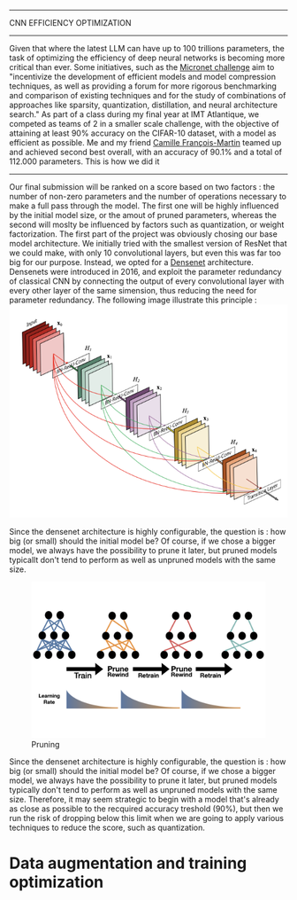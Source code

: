 
---

<p class="titletext">CNN EFFICIENCY OPTIMIZATION</p>

---

<p class="articletext">Given that where the latest LLM can have up to 100 trillions parameters, the task of optimizing the efficiency of deep neural networks is becoming more critical than ever. Some initiatives, such as the <a href="https://micronet-challenge.github.io/" class="linkedinlink">Micronet challenge</a> aim to "incentivize the development of efficient models and model compression techniques, as well as providing a forum for more rigorous benchmarking and comparison of existing techniques and for the study of combinations of approaches like sparsity, quantization, distillation, and neural architecture search." As part of a class during my final year at IMT Atlantique, we competed as teams of 2 in a smaller scale challenge, with the objective of attaining at least 90% accuracy on the CIFAR-10 dataset, with a model as efficient as possible. Me and my friend  <a href="https://www.linkedin.com/in/camillefrancoismartin/" class="linkedinlink">Camille François-Martin</a> teamed up and achieved second best overall, with an accuracy of 90.1% and a total of 112.000 parameters. This is how we did it</p>

---

<p class="articletext">Our final submission will be ranked on a score based on two factors : the number of non-zero parameters and the number of operations necessary to make a full pass through the model. The first one will be highly influenced by the initial model size, or the amout of pruned parameters, whereas the second will moslty be influenced by factors such as quantization, or weight factorization. The first part of the project was obviously chosing our base model architecture. We initially tried with the smallest version of ResNet that we could make, with only 10 convolutional layers, but even this was far too big for our purpose. Instead, we opted for a <a href="https://arxiv.org/abs/1608.06993" class="linkedinlink">Densenet</a> architecture. Densenets were introduced in 2016, and exploit the parameter redundancy of classical CNN by connecting the output of  every convolutional layer with every other layer of the same simension, thus reducing the need for parameter redundancy. The following image illustrate this principle :

<img src="images/densenet1.png?raw=true" alt="densenet" class="imgarticle"/>

<p class="articletext">Since the densenet architecture is highly configurable, the question is : how big (or small) should the initial model be? Of course, if we chose a bigger model, we always have the possibility to prune it later, but pruned models typicallt don't tend to perform as well as unpruned models with the same size.</p>

<figure>
<img src="images/prune.png?raw=true" alt="prune" class="imgarticle"/>
<figcaption>Pruning</figcaption>
</figure>

<p class="articletext">Since the densenet architecture is highly configurable, the question is : how big (or small) should the initial model be? Of course, if we chose a bigger model, we always have the possibility to prune it later, but pruned models typically don't tend to perform as well as unpruned models with the same size. Therefore, it may seem strategic to begin with a model that's already as close as possible to the recquired accuracy treshold (90%), but then we run the risk of dropping below this limit when we are going to apply various techniques to reduce the score, such as quantization. </p>

<h1 class="articletext">Data augmentation and training optimization</h1>
